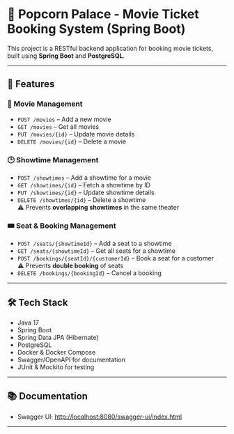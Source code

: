 # 🍿 Popcorn Palace - Movie Ticket Booking System (Spring Boot)

This project is a RESTful backend application for booking movie tickets, built using **Spring Boot** and **PostgreSQL**.

---

## 🎯 Features

### 🎥 Movie Management
- `POST /movies` – Add a new movie
- `GET /movies` – Get all movies
- `PUT /movies/{id}` – Update movie details
- `DELETE /movies/{id}` – Delete a movie

### 🕒 Showtime Management
- `POST /showtimes` – Add a showtime for a movie
- `GET /showtimes/{id}` – Fetch a showtime by ID
- `PUT /showtimes/{id}` – Update showtime details
- `DELETE /showtimes/{id}` – Delete a showtime  
⚠️ Prevents **overlapping showtimes** in the same theater

### 🎟️ Seat & Booking Management
- `POST /seats/{showtimeId}` – Add a seat to a showtime
- `GET /seats/{showtimeId}` – Get all seats for a showtime
- `POST /bookings/{seatId}/{customerId}` – Book a seat for a customer  
⚠️ Prevents **double booking** of seats
- `DELETE /bookings/{bookingId}` – Cancel a booking

---

## 🛠️ Tech Stack

- Java 17
- Spring Boot
- Spring Data JPA (Hibernate)
- PostgreSQL
- Docker & Docker Compose
- Swagger/OpenAPI for documentation
- JUnit & Mockito for testing

---

## 📚 Documentation

- Swagger UI: [http://localhost:8080/swagger-ui/index.html](http://localhost:8080/swagger-ui/index.html)

---

